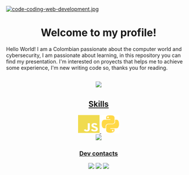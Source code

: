 [![code-coding-web-development.jpg](https://i.postimg.cc/8CwfJW5f/code-coding-web-development.jpg)](https://postimg.cc/v1gZC45G)
<h1 align="center">Welcome to my profile!</h1>
Hello World! I am a Colombian passionate about the computer world and cybersecurity, I am passionate about learning, in this repository you can find my presentation.
I'm interested on proyects that helps me to achieve some experience, I'm new writing code so, thanks you for reading. 

##
<div align="center">
  <a href="https://github.com/lostwalle268">
  <img height="180em" src="https://github-readme-stats.vercel.app/api?username=lostwalle268&show_icons=true&theme=merko&include_all_commits=true&count_private=true"/>
</div> 
<div>
<h2 align="center">Skills</h2>
<div align="center">
<img alt="Rafa-Js" height="50" width="60" src="https://raw.githubusercontent.com/devicons/devicon/master/icons/javascript/javascript-plain.svg">
<img alt="Rafa-py" height="50" widht="60" src="https://raw.githubusercontent.com/devicons/devicon/master/icons/python/python-plain.svg">
</div>


<div align="center">
<img height="140em" src="https://github-readme-stats.vercel.app/api/top-langs/?username=lostwalle268&layout=compact&langs_count=7&hide_border=false&title_color=a2c801&text_color=67b587&bg_color=0b0f0a"/>
</div>
<h3 align="center">Dev contacts</h3>
<div align="center"> 
<a href="mailto:lostwalle268@protonmail.com"><img src= "https://img.shields.io/badge/ProtonMail-8B89CC?style=for-the-badge&logo=protonmail&logoColor=white" target="_blank"></a>
<a href="https://wa.me/3053390039"><img src= "https://img.shields.io/badge/WhatsApp-25D366?style=for-the-badge&logo=whatsapp&logoColor=white" target="blank"></a>
<a href="https://www.sololearn.com/profile/26842874"><img src="https://img.shields.io/badge/-Sololearn-3a464b?style=for-the-badge&logo=Sololearn&logoColor=white" target="_blank"></a>
  </div>
